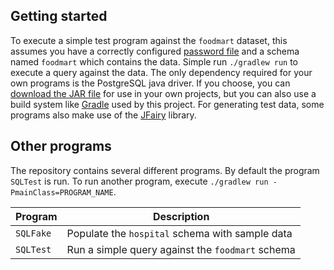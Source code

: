 ## Getting started

To execute a simple test program against the `foodmart` dataset, this assumes you have a correctly configured [password file](https://www.postgresql.org/docs/current/static/libpq-pgpass.html) and a schema named `foodmart` which contains the data.
Simple run `./gradlew run` to execute a query against the data.
The only dependency required for your own programs is the PostgreSQL java driver.
If you choose, you can [download the JAR file](https://repo1.maven.org/maven2/org/postgresql/postgresql/42.2.9/postgresql-42.2.9.jar) for use in your own projects, but you can also use a build system like [Gradle](https://gradle.org/) used by this project.
For generating test data, some programs also make use of the [JFairy](https://www.javadoc.io/doc/io.codearte.jfairy/jfairy/0.5.9) library.

## Other programs

The repository contains several different programs.
By default the program `SQLTest` is run.
To run another program, execute `./gradlew run -PmainClass=PROGRAM_NAME`.

| Program   | Description                                      |
|-----------|--------------------------------------------------|
| `SQLFake` | Populate the `hospital` schema with sample data  |
| `SQLTest` | Run a simple query against the `foodmart` schema |

